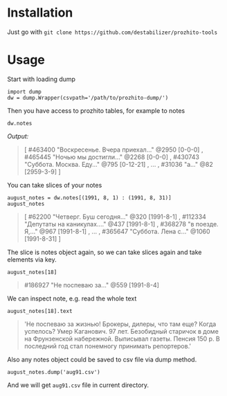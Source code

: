 # Installation

Just go with
`git clone https://github.com/destabilizer/prozhito-tools`

# Usage
Start with loading dump
```
import dump
dw = dump.Wrapper(csvpath='/path/to/prozhito-dump/')
```

Then you have access to prozhito tables, for example to notes
```
dw.notes
```
*Output:*
> [ #463400 "Воскресенье. Вчера приехал..." @2950 [0-0-0] ,
>   #465445 "Ночью мы достигли..." @2268 [0-0-0] ,
>   #430743 "Суббота. Москва. Еду..." @795 [0-12-21] ,
>   ... ,
>   #31036 "a..." @82 [2959-3-9] ]

You can take slices of your notes 
```
august_notes = dw.notes[(1991, 8, 1) : (1991, 8, 31)]
august_notes
```
> [ #62200 "Четверг. Буш сегодня..." @320 [1991-8-1] ,
>   #112334 "Депутаты на каникулах...." @437 [1991-8-1] ,
>   #368278 "в поезде. Я,..." @967 [1991-8-1] ,
>   ... ,
>   #365647 "Суббота. Лена с..." @1060 [1991-8-31] ]

The slice is notes object again, so we can take slices again and take
elements via key.
```
august_notes[18]
```
> #186927 "Не поспеваю за..." @559 [1991-8-4]

We can inspect note, e.g. read the whole text
```
august_notes[18].text
```
> 'Не поспеваю за жизнью! Брокеры, дилеры, что там еще? Когда успелось? 
> Умер Каганович. 97 лет. Безобидный старичок в доме на Фрунзенской
> набережной. Выписывал газеты. Пенсия 150 р. В последний год стал
> понемногу принимать репортеров.'

Also any notes object could be saved to csv file via
dump method.
```
august_notes.dump('aug91.csv')
```
And we will get `aug91.csv` file in current directory.
